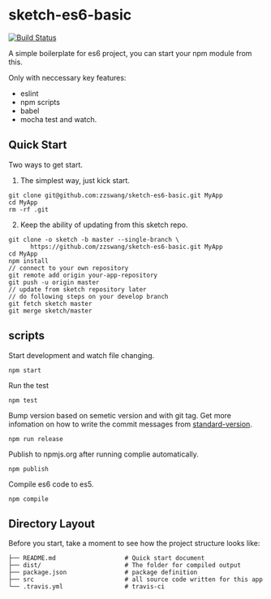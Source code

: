 # sketch-es6-basic

[![Build Status](https://travis-ci.org/zzswang/sketch-es6-basic.svg?branch=master)](https://travis-ci.org/zzswang/sketch-es6-basic)

A simple boilerplate for es6 project, you can start your npm module from this.

Only with neccessary key features:
- eslint
- npm scripts
- babel
- mocha test and watch.


## Quick Start

Two ways to get start.

1. The simplest way, just kick start.
```
git clone git@github.com:zzswang/sketch-es6-basic.git MyApp
cd MyApp
rm -rf .git
```

2. Keep the ability of updating from this sketch repo.
```
git clone -o sketch -b master --single-branch \
      https://github.com/zzswang/sketch-es6-basic.git MyApp
cd MyApp
npm install
// connect to your own repository
git remote add origin your-app-repository
git push -u origin master
// update from sketch repository later
// do following steps on your develop branch
git fetch sketch master
git merge sketch/master
```


## scripts


Start development and watch file changing.
```
npm start
```

Run the test
```
npm test
```

Bump version based on semetic version and with git tag. Get more infomation on how to write the commit messages from [standard-version](https://github.com/conventional-changelog/standard-version).
```
npm run release
```

Publish to npmjs.org after running complie automatically.
```
npm publish
```

Compile es6 code to es5.
```
npm compile
```



## Directory Layout

Before you start, take a moment to see how the project structure looks like:

```
├── README.md                   # Quick start document
├── dist/                       # The folder for compiled output
├── package.json                # package definition
├── src                         # all source code written for this app
└── .travis.yml                 # travis-ci
```

